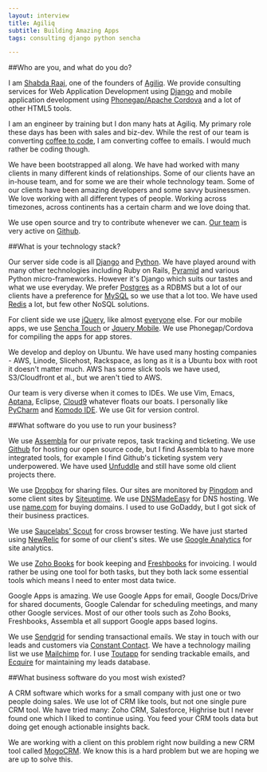 ```yaml
---
layout: interview
title: Agiliq
subtitle: Building Amazing Apps
tags: consulting django python sencha

---
```


##Who are you, and what do you do?

I am [Shabda Raaj](http://shabdaraaj.com/), one of the founders of [Agiliq](http://agiliq.com/). We provide consulting services for Web Application Development using [Django](http://djangoproject.com/) and mobile application development using [Phonegap/Apache Cordova](http://phonegap.com/) and a lot of other HTML5 tools.

I am an engineer by training but I don many hats at Agiliq. My primary role these days has been with sales and biz-dev. While the rest of our team is converting [coffee to code](http://www.urbandictionary.com/define.php?term=programmer), I am converting coffee to emails. I would much rather be coding though.

We have been bootstrapped all along. We have had worked with many clients in many different kinds of relationships. Some of our clients have an in-house team, and for some we are their whole technology team. Some of our clients have been amazing developers and some savvy businessmen. We love working with all different types of people. Working across timezones, across continents has a certain charm and we love doing that.

We use open source and try to contribute whenever we can. [Our team](http://agiliq.com/whoweare) is very active on [Github](https://github.com/agiliq).

##What is your technology stack?

Our server side code is all [Django](https://www.djangoproject.com/) and [Python](http://python.org/). We have played around with many other technologies including Ruby on Rails, [Pyramid](http://pypi.python.org/pypi/pyramid/) and various Python micro-frameworks. However it's Django which suits our tastes and what we use everyday. We prefer [Postgres](http://www.postgresql.org/) as a RDBMS but a lot of our clients have a preference for [MySQL](http://www.mysql.com/) so we use that a lot too. We have used [Redis](http://redis.io/) a lot, but few other NoSQL solutions.

For client side we use [jQuery](http://jquery.com/), like almost [everyone](http://trends.builtwith.com/javascript/jQuery) else. For our mobile apps, we use [Sencha Touch](http://www.sencha.com/products/touch) or [Jquery Mobile](http://jquerymobile.com/). We use Phonegap/Cordova for compiling the apps for app stores.

We develop and deploy on Ubuntu. We have used many hosting companies - AWS, Linode, Slicehost, Rackspace, as long as it is a Ubuntu box with root it doesn't matter much. AWS has some slick tools we have used, S3/Cloudfront et al., but we aren't tied to AWS. 

Our team is very diverse when it comes to IDEs. We use Vim, Emacs, [Aptana](http://www.aptana.org/), Eclipse, [Cloud9](https://c9.io/) whatever floats our boats. I personally like [PyCharm](http://www.jetbrains.com/pycharm/) and [Komodo IDE](http://www.activestate.com/komodo-ide). We use Git for version control.


##What software do you use to run your business?

We use [Assembla](http://www.assembla.com/) for our private repos, task tracking and ticketing. We use [Github](https://github.com/) for hosting our open source code, but I find Assembla to have more integrated tools, for example I find Github's ticketing system very underpowered. We have used [Unfuddle](http://unfuddle.com/) and still have some old client projects there.

We use [Dropbox](http://www.dropbox.com/) for sharing files. Our sites are monitored by [Pingdom](http://pingdom.com/) and some client sites by [Siteuptime](http://siteuptime.com/). We use [DNSMadeEasy](http://www.dnsmadeeasy.com/) for DNS hosting. We use [name.com](http://name.com/) for buying domains. I used to use GoDaddy, but I got sick of their business practices.

We use [Saucelabs' Scout](http://scout.saucelabs.com/) for cross browser testing. We have just started using [NewRelic](http://newrelic.com/) for some of our client's sites. We use [Google Analytics](http://google.com/analytics) for site analytics.

We use [Zoho Books](http://books.zoho.com/) for book keeping and [Freshbooks](http://freshbooks.com/) for invoicing. I would rather be using one tool for both tasks, but they both lack some essential tools which means I need to enter most data twice.

Google Apps is amazing. We use Google Apps for email, Google Docs/Drive for shared documents, Google Calendar for scheduling meetings, and many other Google services. Most of our other tools such as Zoho Books, Freshbooks, Assembla et all support Google apps based logins.

We use [Sendgrid](http://sendgrid.com/) for sending transactional emails. We stay in touch with our leads and customers via [Constant Contact](http://www.constantcontact.com/). We have a technology mailing list we use [Mailchimp](http://mailchimp.com/) for. I use [Toutapp](http://toutapp.com/) for sending trackable emails, and [Ecquire](http://www.ecquire.com/) for maintaining my leads database.

##What business software do you most wish existed?

A CRM software which works for a small company with just one or two people doing sales. We use lot of CRM like tools, but not one single pure CRM tool. We have tried many: Zoho CRM, Salesforce, Highrise but I never found one which I liked to continue using. You feed your CRM tools data but doing get enough actionable insights back.

We are working with a client on this problem right now building a new CRM tool called [MogoCRM](http://www.mogocrm.com/). We know this is a hard problem but we are hoping we are up to solve this.
